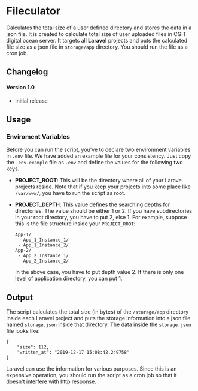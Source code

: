 # Fileculator

Calculates the total size of a user defined directory and stores the data
in a json file. It is created to calculate total size of user uploaded files
in CGIT digital ocean server. It targets all **Laravel** projects and puts
the calculated file size as a json file in `storage/app` directory. You
should run the file as a cron job.

Changelog
------
#### Version 1.0
 - Initial release

Usage
------
### Enviroment Variables
Before you can run the script, you've to declare two environment variables 
in `.env` file. We have added an example file for your consistency. Just copy
the `.env.example` file as `.env` and define the values for the following two 
keys.
 - **PROJECT_ROOT**: This will be the directory where all of your Laravel
 projects reside. Note that if you keep your projects into some place like
 `/var/www/`, you have to run the script as root.
 
 - **PROJECT_DEPTH**: This value defines the searching depths for directories.
 The value should be either 1 or 2. If you have subdirectories in your root 
 directory, you have to put 2, else 1. For example, suppose this is the file
 structure inside your `PROJECT_ROOT`:
 
   ```
   App-1/
    - App_1_Instance_1/
    - App_1_Instance_2/
   App-2/
    - App_2_Instance_1/
    - App_2_Instance_2/
   ``` 
   In the above case, you have to put depth value 2. If there is only one
   level of application directory, you can put 1.


Output
------
The script calculates the total size (in bytes) of the `/storage/app` directory 
inside each Laravel project and puts the storage information into a json file 
named `storage.json` inside that directory. The data inside the `storage.json` 
file looks like:

```
{
    "size": 112, 
    "written_at": "2019-12-17 15:08:42.249758"
}
```

Laravel can use the information for various purposes. Since this is an expensive
operation, you should run the script as a cron job so that it doesn't interfere
with http response.